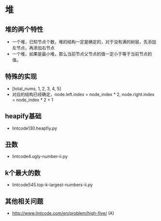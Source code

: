 # 堆
## 堆的两个特性
- 一个堆，已知节点个数，堆的结构一定是确定的，对于没有满的树层，先添加左节点，再添加右节点
- 一个堆，如果是最小堆，那么当前节点父节点的值一定小于等于当前节点的值。

## 特殊的实现
- [total_nums, 1, 2, 3, 4, 5]
- 对应的结构已经确定，node.left.index = node_index * 2, node.right.index = node_index * 2 + 1

## heapify基础
- lintcode130.heapfiy.py

## 丑数
- lintcode4.ugly-number-ii.py

## k个最大的数
- lintcode545.top-k-largest-numbers-ii.py

## 其他相关问题
- http://www.lintcode.com/en/problem/high-five/ (A)